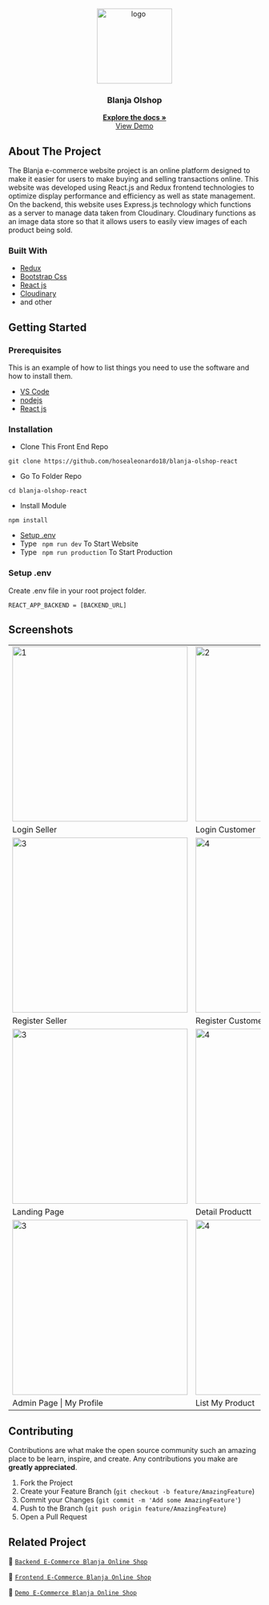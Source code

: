 <br />
<p align="center">
<div align="center">
  <img height="150" <img src="https://res.cloudinary.com/dklpoff31/image/upload/v1681702726/Group_1158_peagwb.png" alt="logo" border="0"/>
</div>
  <h3 align="center">Blanja Olshop</h3>
  <p align="center">
    <a href="https://github.com/hosealeonardo18/blanja-olshop-react"><strong>Explore the docs »</strong></a>
    <br />
    <a href="https://blanja-olshop.vercel.app/home">View Demo</a>
  </p>
</p>

<!-- ABOUT THE PROJECT -->

## About The Project

The Blanja e-commerce website project is an online platform designed to make it easier for users to make buying and selling transactions online. This website was developed using React.js and Redux frontend technologies to optimize display performance and efficiency as well as state management. On the backend, this website uses Express.js technology which functions as a server to manage data taken from Cloudinary. Cloudinary functions as an image data store so that it allows users to easily view images of each product being sold.

### Built With

- [Redux](https://redux.js.org/)
- [Bootstrap Css](https://getbootstrap.com/)
- [React js](https://reactjs.org/)
- [Cloudinary](https://cloudinary.com/)
- and other

<!-- GETTING STARTED -->

## Getting Started

### Prerequisites

This is an example of how to list things you need to use the software and how to install them.
- [VS Code](https://code.visualstudio.com/)
- [nodejs](https://nodejs.org/en/download/)
- [React js](https://reactjs.org/)


### Installation

- Clone This Front End Repo

```
git clone https://github.com/hosealeonardo18/blanja-olshop-react
```

- Go To Folder Repo

```
cd blanja-olshop-react
```

- Install Module

```
npm install
```

- <a href="#setup-env">Setup .env</a>
- Type ` npm run dev` To Start Website
- Type ` npm run production` To Start Production

### Setup .env

Create .env file in your root project folder.

```
REACT_APP_BACKEND = [BACKEND_URL]
```

<!-- ROADMAP -->

## Screenshots

<table>
 <tr>
    <td><img width="350px" src="https://res.cloudinary.com/dklpoff31/image/upload/v1681703060/Screenshot_2023-04-17_104302_yjele2.png" border="0" alt="1" /></td>
    <td> <img width="350px" src="https://res.cloudinary.com/dklpoff31/image/upload/v1681703060/Screenshot_2023-04-17_104327_hkcvtj.png"  border="0"  alt="2" /></td>
  </tr>
   <tr>
    <td>Login Seller</td>
    <td>Login Customer</td>
  </tr>

  <tr>
    <td><img width="350px"  src="https://res.cloudinary.com/dklpoff31/image/upload/v1681703061/Screenshot_2023-04-17_104319_dpeoxz.png" border="0" alt="3" /> </td>
     <td><img width="350px"  src="https://res.cloudinary.com/dklpoff31/image/upload/v1681703061/Screenshot_2023-04-17_104312_rt90eu.png"  border="0" alt="4" /></td>
  </tr>
   <tr>
    <td>Register Seller</td>
     <td>Register Customer</td>
  </tr>
  <tr>
    <td><img width="350px"  src="https://res.cloudinary.com/dklpoff31/image/upload/v1682611939/Screenshot_2023-04-27_230819_a1ogbh.png" border="0" alt="3" /> </td>
     <td><img width="350px"  src="https://res.cloudinary.com/dklpoff31/image/upload/v1682611939/Screenshot_2023-04-27_230939_ze3eal.png"  border="0" alt="4" /></td>
  </tr>
   <tr>
    <td>Landing Page</td>
     <td>Detail Productt</td>
  </tr>
  
  <tr>
    <td><img width="350px"  src="https://res.cloudinary.com/dklpoff31/image/upload/v1681703236/Screenshot_20230222_201503_szwogq.png" border="0" alt="3" /> </td>
     <td><img width="350px"  src="https://res.cloudinary.com/dklpoff31/image/upload/v1682611937/Screenshot_2023-04-27_230849_zcfzkc.png"  border="0" alt="4" /></td>
  </tr>
   <tr>
    <td>Admin Page | My Profile</td>
     <td>List My Product</td>
  </tr>
</table>

<!-- CONTRIBUTING -->

## Contributing

Contributions are what make the open source community such an amazing place to be learn, inspire, and create. Any contributions you make are **greatly appreciated**.

1. Fork the Project
2. Create your Feature Branch (`git checkout -b feature/AmazingFeature`)
3. Commit your Changes (`git commit -m 'Add some AmazingFeature'`)
4. Push to the Branch (`git push origin feature/AmazingFeature`)
5. Open a Pull Request

## Related Project

:rocket: [`Backend E-Commerce Blanja Online Shop`](https://github.com/hosealeonardo18/blanja_olshop_backend)

:rocket: [`Frontend E-Commerce Blanja Online Shop`](https://github.com/hosealeonardo18/blanja-olshop-react)

:rocket: [`Demo E-Commerce Blanja Online Shop`](https://blanja-olshop.vercel.app/home)
